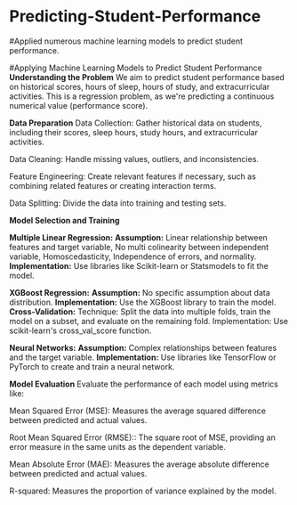 # Predicting-Student-Performance
#Applied numerous machine learning models to predict student performance.

#Applying Machine Learning Models to Predict Student Performance
**Understanding the Problem**
We aim to predict student performance based on historical scores, hours of sleep, hours of study, and extracurricular activities. This is a regression problem, as we're predicting a continuous numerical value (performance score).

**Data Preparation**
Data Collection: Gather historical data on students, including their scores, sleep hours, study hours, and extracurricular activities.

Data Cleaning: Handle missing values, outliers, and inconsistencies.

Feature Engineering: Create relevant features if necessary, such as combining related features or creating interaction terms.

Data Splitting: Divide the data into training and testing sets.


**Model Selection and Training**

**Multiple Linear Regression:**
**Assumption:** Linear relationship between features and target variable, No multi colinearity between independent variable, Homoscedasticity, Independence of errors,  and normality.
**Implementation:** Use libraries like Scikit-learn or Statsmodels to fit the model.

**XGBoost Regression:** 
**Assumption:** No specific assumption about data distribution.
**Implementation:** Use the XGBoost library to train the model.
**Cross-Validation:**
Technique: Split the data into multiple folds, train the model on a subset, and evaluate on the remaining fold.
Implementation: Use scikit-learn's cross_val_score function.

**Neural Networks:**
**Assumption:** Complex relationships between features and the target variable.
**Implementation:** Use libraries like TensorFlow or PyTorch to create and train a neural network.

**Model Evaluation**
Evaluate the performance of each model using metrics like:

Mean Squared Error (MSE): Measures the average squared difference between predicted and actual values.

Root Mean Squared Error (RMSE):: The square root of MSE, providing an error measure in the same units as the dependent variable.   

Mean Absolute Error (MAE): Measures the average absolute difference between predicted and actual values.

R-squared: Measures the proportion of variance explained by the model.
